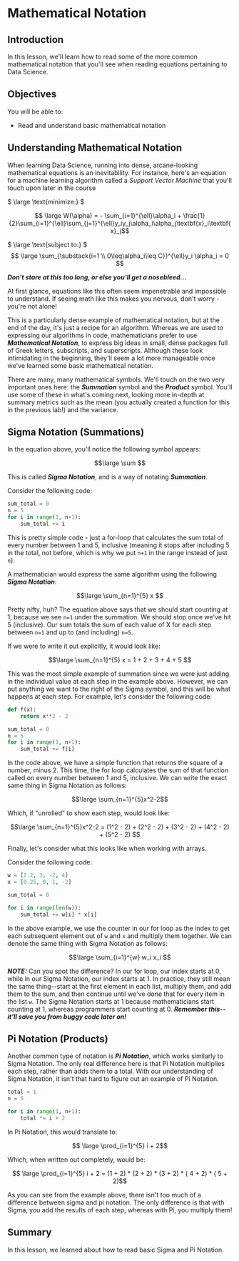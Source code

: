 
# Mathematical Notation

## Introduction

In this lesson, we'll learn how to read some of the more common mathematical notation that you'll see when reading equations pertaining to Data Science.

## Objectives

You will be able to:

* Read and understand basic mathematical notation


## Understanding Mathematical Notation

When learning Data Science, running into dense, arcane-looking mathematical equations is an inevitability. For instance, here's an equation for a machine learning algorithm called a _Support Vector Machine_ that you'll touch upon later in the course


$ \large \text{minimize:} $

$$ \large W(\alpha) = - \sum_{i=1}^{\ell}\alpha_i + \frac{1}{2}\sum_{i=1}^{\ell}\sum_{j=1}^{\ell}y_iy_j\alpha_i\alpha_j\textbf{x}_i\textbf{x}_j$$


$ \large \text{subject to:} $ $$ \large \sum_{\substack{i=1 \\ 0\leq\alpha_i\leq C}}^{\ell}y_i \alpha_i = 0 $$


<strong><em>Don't stare at this too long, or else you'll get a nosebleed...</em></strong></center>

At first glance, equations like this often seem impenetrable and impossible to understand. If seeing math like this makes you nervous, don't worry -you're not alone! 

This is a particularly dense example of mathematical notation, but at the end of the day, it's just a recipe for an algorithm. Whereas we are used to expressing our algorithms in code, mathematicians prefer to use **_Mathematical Notation_**, to express big ideas in small, dense packages full of Greek letters, subscripts, and superscripts. Although these look intimidating in the beginning, they'll seem a lot more manageable once we've learned some basic mathematical notation. 

There are many, many mathematical symbols. We'll touch on the two very important ones here: the **_Summation_** symbol and the **_Product_** symbol. You'll use some of these in what's coming next, looking more in-depth at summary metrics such as the mean (you actually created a function for this in the previous lab!) and the variance.

## Sigma Notation (Summations)

In the equation above, you'll notice the following symbol appears:

$$\large \sum $$

This is called **_Sigma Notation_**, and is a way of notating **_Summation_**. 

Consider the following code:

```python
sum_total = 0
n = 5
for i in range(1, n+1):
    sum_total += i
```

This is pretty simple code - just a for-loop that calculates the sum total of every number between 1 and 5, inclusive (meaning it stops after including 5 in the total, not before, which is why we put `n+1` in the range instead of just `n`).

A mathematician would express the same algorithm using the following **_Sigma Notation_**:

$$\large \sum_{n=1}^{5} x $$

Pretty nifty, huh? The equation above says that we should start counting at 1, because we see `n=1` under the summation. We should stop once we've hit 5 (inclusive). Our sum totals the sum of each value of X for each step between `n=1` and up to (and including) `n=5`. 

If we were to write it out explicitly, it would look like:

$$\large \sum_{n=1}^{5} x = 1 + 2 + 3 + 4 + 5 $$

This was the most simple example of summation since we were just adding in the individual value at each step in the example above. However, we can put anything we want to the right of the Sigma symbol, and this will be what happens at each step. For example, let's consider the following code:

```python
def f(x):
    return x**2 - 2

sum_total = 0
n = 5
for i in range(1, n+1):
    sum_total += f(i)
```

In the code above, we have a simple function that returns the square of a number, minus 2. This time, the for loop calculates the sum of that function called on every number between 1 and 5, inclusive.  We can write the exact same thing in Sigma Notation as follows:

$$\large \sum_{n=1}^{5}x^2-2$$

Which, if "unrolled" to show each step, would look like: 

$$\large \sum_{n=1}^{5}x^2-2 = (1^2 - 2) + (2^2 - 2) + (3^2 - 2) + (4^2 - 2) + (5^2 - 2) $$

Finally, let's consider what this looks like when working with arrays. 

Consider the following code:

```python
w = [2.2, 3, -2, 4]
x = [0.25, 0, 1, -2]

sum_total = 0

for i in range(len(w)):
    sum_total += w[i] * x[i]
```

In the above example, we use the counter in our for loop as the index to get each subsequent element out of `w` and `x` and multiply them together. We can denote the same thing with Sigma Notation as follows:

$$\large \sum_{i=1}^{w} w_i x_i $$

**_NOTE:_** Can you spot the difference? In our for loop, our index starts at 0, while in our Sigma Notation, our index starts at 1. In practice, they still mean the same thing--start at the first element in each list, multiply them, and add them to the sum, and then continue until we've done that for every item in the list `w`. The Sigma Notation starts at 1 because mathematicians start counting at 1, whereas programmers start counting at 0. **_Remember this--it'll save you from buggy code later on!_** 

## Pi Notation (Products)

Another common type of notation is **_Pi Notation_**, which works similarly to Sigma Notation. The only real difference here is that Pi Notation multiplies each step, rather than adds them to a total. With our understanding of Sigma Notation, it isn't that hard to figure out an example of Pi Notation. 

```python
total = 1
n = 5

for i in range(1, n+1):
    total *= i + 2
```

In Pi Notation, this would translate to:

$$ \large \prod_{i=1}^{5} i + 2$$

Which, when written out completely, would be:

$$ \large \prod_{i=1}^{5} i + 2 = (1 + 2) * (2 + 2) * (3 + 2) * ( 4 + 2) * ( 5 + 2)$$

As you can see from the example above, there isn't too much of a difference between sigma and pi notation. The only difference is that with Sigma, you add the results of each step, whereas with Pi, you multiply them!


## Summary

In this lesson, we learned about how to read basic Sigma and Pi Notation.

